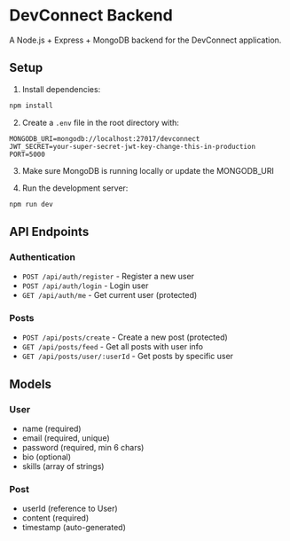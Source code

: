 # DevConnect Backend

A Node.js + Express + MongoDB backend for the DevConnect application.

## Setup

1. Install dependencies:
```bash
npm install
```

2. Create a `.env` file in the root directory with:
```
MONGODB_URI=mongodb://localhost:27017/devconnect
JWT_SECRET=your-super-secret-jwt-key-change-this-in-production
PORT=5000
```

3. Make sure MongoDB is running locally or update the MONGODB_URI

4. Run the development server:
```bash
npm run dev
```

## API Endpoints

### Authentication
- `POST /api/auth/register` - Register a new user
- `POST /api/auth/login` - Login user
- `GET /api/auth/me` - Get current user (protected)

### Posts
- `POST /api/posts/create` - Create a new post (protected)
- `GET /api/posts/feed` - Get all posts with user info
- `GET /api/posts/user/:userId` - Get posts by specific user

## Models

### User
- name (required)
- email (required, unique)
- password (required, min 6 chars)
- bio (optional)
- skills (array of strings)

### Post
- userId (reference to User)
- content (required)
- timestamp (auto-generated)
